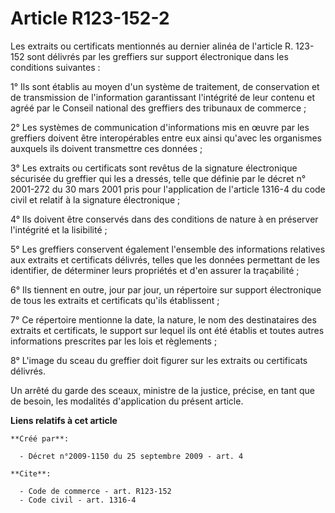 # Article R123-152-2

Les extraits ou certificats mentionnés au dernier alinéa de l'article R. 123-152 sont délivrés par les greffiers sur support
électronique dans les conditions suivantes : 

1° Ils sont établis au moyen d'un système de traitement, de conservation et de transmission de l'information garantissant
l'intégrité de leur contenu et agréé par le Conseil national des greffiers des tribunaux de commerce ; 

2° Les systèmes de communication d'informations mis en œuvre par les greffiers doivent être interopérables entre eux ainsi
qu'avec les organismes auxquels ils doivent transmettre ces données ; 

3° Les extraits ou certificats sont revêtus de la signature électronique sécurisée du greffier qui les a dressés, telle que
définie par le décret n° 2001-272 du 30 mars 2001 pris pour l'application de l'article 1316-4 du code civil et relatif à la
signature électronique ; 

4° Ils doivent être conservés dans des conditions de nature à en préserver l'intégrité et la lisibilité ; 

5° Les greffiers conservent également l'ensemble des informations relatives aux extraits et certificats délivrés, telles que
les données permettant de les identifier, de déterminer leurs propriétés et d'en assurer la traçabilité ; 

6° Ils tiennent en outre, jour par jour, un répertoire sur support électronique de tous les extraits et certificats qu'ils
établissent ; 

7° Ce répertoire mentionne la date, la nature, le nom des destinataires des extraits et certificats, le support sur lequel
ils ont été établis et toutes autres informations prescrites par les lois et règlements ; 

8° L'image du sceau du greffier doit figurer sur les extraits ou certificats délivrés. 

Un arrêté du garde des sceaux, ministre de la justice, précise, en tant que de besoin, les modalités d'application du présent
article.

**Liens relatifs à cet article**

	**Créé par**:

	  - Décret n°2009-1150 du 25 septembre 2009 - art. 4

	**Cite**:

	  - Code de commerce - art. R123-152
	  - Code civil - art. 1316-4
